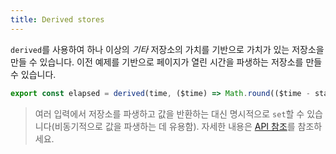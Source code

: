```yaml
---
title: Derived stores
---
```


`derived`를 사용하여 하나 이상의 *기타* 저장소의 가치를 기반으로 가치가 있는 저장소을 만들 수 있습니다. 이전 예제를 기반으로 페이지가 열린 시간을 파생하는 저장소를 만들 수 있습니다.

```js
export const elapsed = derived(time, ($time) => Math.round(($time - start) / 1000));
```

> 여러 입력에서 저장소를 파생하고 값을 반환하는 대신 명시적으로 `set`할 수 있습니다(비동기적으로 값을 파생하는 데 유용함). 자세한 내용은 [API 참조](/docs#run-time-svelte-store-derived)를 참조하세요.
